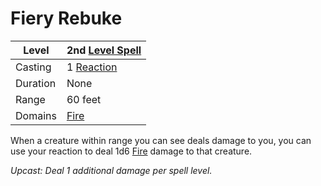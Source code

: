 ---
---

# Fiery Rebuke

|Level|2nd [Level Spell](../../../Spell%20Level.md)|
|-----|---------------|
|Casting|1 [Reaction](../../../../Game%20Procedures/Reaction.md)|
|Duration|None|
|Range|60 feet|
|Domains|[Fire](../../../Spell%20Domains/Fire.md)|

When a creature within range you can see deals damage to you, you can use your reaction to deal 1d6 [Fire](../../../../Damage%20Types/Fire.md) damage to that creature.

*Upcast: Deal 1 additional damage per spell level.*
